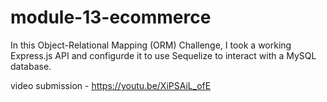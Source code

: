 # module-13-ecommerce

In this Object-Relational Mapping (ORM) Challenge, I took a working Express.js API and configurde it to use Sequelize to interact with a MySQL database.

video submission - https://youtu.be/XiPSAiL_ofE
